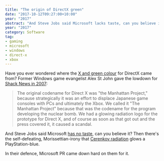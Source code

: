 ```yaml
---
title: "The origin of DirectX green"
date: "2017-10-12T09:27:00+10:00"
year: "2017"
abstract: "And Steve Jobs said Microsoft lacks taste, can you believe it?"
year: "2017"
category: Software
tag:
- gaming
- microsoft
- windows
- direct-x
- xbox
---
```

Have you ever wondered where the [X and green colour] for DirectX came from? Former Windows game evangelist Alex St John gave the lowdown for [Shack News in 2007]\:

> The original codename for Direct X was "the Manhattan Project," because strategically it was an effort to displace Japanese game consoles with PCs and ultimately the Xbox. We called it "The Manhattan Project" because that was the codename for the program developing the nuclear bomb. We had a glowing radiation logo for the prototype for Direct X, and of course as soon as that got out and the press covered it, it caused a scandal. 

And Steve Jobs said Microsoft [has no taste], can you believe it? Then there's the self-defeating, Morissettian-irony that [Cerenkov radiation] glows a PlayStation-blue.

In their defence, Microsoft PR came down hard on them for it.

[Shack News in 2007]: http://www.shacknews.com/article/46338/alex-st-john-interview
[has no taste]: https://www.computerworld.com/article/2471632/network-software/steve-jobs-on-microsoft---they-just-have-no-taste--.html "ComputerWorld: Steve Jobs on Microsoft"
[X and green colour]: https://en.wikipedia.org/wiki/File:Directx9.png "DirectX 9 logo on Wikipedia"
[Cerenkov radiation]: https://en.wikipedia.org/wiki/Cherenkov_radiation#Nuclear_reactors

